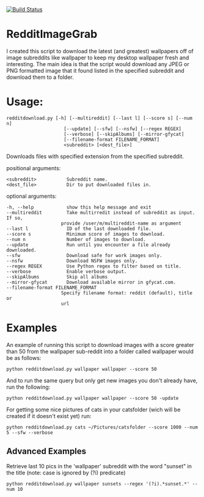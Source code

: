 [![Build Status](https://travis-ci.org/rachmadaniHaryono/RedditImageGrab.svg?branch=costum-build)](https://travis-ci.org/rachmadaniHaryono/RedditImageGrab)
# RedditImageGrab

I created this script to download the latest (and greatest) wallpapers
off of image subreddits like wallpaper to keep my desktop wallpaper
fresh and interesting. The main idea is that the script would download
any JPEG or PNG formatted image that it found listed in the specified
subreddit and download them to a folder.

# Usage:
    redditdownload.py [-h] [--multireddit] [--last l] [--score s] [--num n]
                         [--update] [--sfw] [--nsfw] [--regex REGEX]
                         [--verbose] [--skipAlbums] [--mirror-gfycat]
                         [--filename-format FILENAME_FORMAT]
                         <subreddit> [<dest_file>]

Downloads files with specified extension from the specified subreddit.

positional arguments:

    <subreddit>           Subreddit name.
    <dest_file>           Dir to put downloaded files in.

optional arguments:

    -h, --help            show this help message and exit
    --multireddit         Take multirredit instead of subreddit as input. If so,
                        provide /user/m/multireddit-name as argument
    --last l              ID of the last downloaded file.
    --score s             Minimum score of images to download.
    --num n               Number of images to download.
    --update              Run until you encounter a file already downloaded.
    --sfw                 Download safe for work images only.
    --nsfw                Download NSFW images only.
    --regex REGEX         Use Python regex to filter based on title.
    --verbose             Enable verbose output.
    --skipAlbums          Skip all albums
    --mirror-gfycat       Download available mirror in gfycat.com.
    --filename-format FILENAME_FORMAT
                        Specify filename format: reddit (default), title or
                        url

# Examples

An example of running this script to download images with a score
greater than 50 from the wallpaper sub-reddit into a folder called
wallpaper would be as follows:

    python redditdownload.py wallpaper wallpaper --score 50

And to run the same query but only get new images you don't already
have, run the following:

    python redditdownload.py wallpaper wallpaper --score 50 -update

For getting some nice pictures of cats in your catsfolder (wich will be created if it
doesn't exist yet) run:

    python redditdownload.py cats ~/Pictures/catsfolder --score 1000 --num 5 --sfw --verbose

## Advanced Examples

Retrieve last 10 pics in the 'wallpaper' subreddit with the word
"sunset" in the title (note: case is ignored by (?i) predicate)

    python redditdownload.py wallpaper sunsets --regex '(?i).*sunset.*' --num 10
